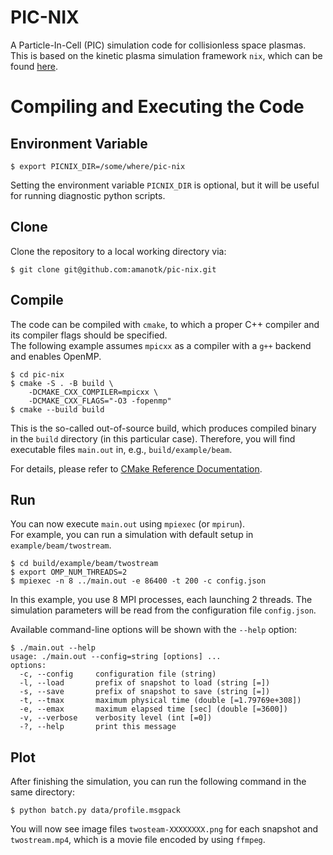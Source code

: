 # PIC-NIX
A Particle-In-Cell (PIC) simulation code for collisionless space plasmas.  
This is based on the kinetic plasma simulation framework `nix`, which can be found [here](https://github.com/amanotk/nix).

# Compiling and Executing the Code

## Environment Variable
```
$ export PICNIX_DIR=/some/where/pic-nix
```
Setting the environment variable `PICNIX_DIR` is optional, but it will be useful for running diagnostic python scripts.

## Clone
Clone the repository to a local working directory via:
```
$ git clone git@github.com:amanotk/pic-nix.git
```

## Compile
The code can be compiled with `cmake`, to which a proper C++ compiler and its compiler flags should be specified.  
The following example assumes `mpicxx` as a compiler with a `g++` backend and enables OpenMP.
```
$ cd pic-nix
$ cmake -S . -B build \
	-DCMAKE_CXX_COMPILER=mpicxx \
	-DCMAKE_CXX_FLAGS="-O3 -fopenmp"
$ cmake --build build
```
This is the so-called out-of-source build, which produces compiled binary in the `build` directory (in this particular case).
Therefore, you will find executable files `main.out` in, e.g., `build/example/beam`.

For details, please refer to [CMake Reference Documentation](https://cmake.org/cmake/help/latest/).

## Run
You can now execute `main.out` using `mpiexec` (or `mpirun`).  
For example, you can run a simulation with default setup in `example/beam/twostream`.
```
$ cd build/example/beam/twostream
$ export OMP_NUM_THREADS=2
$ mpiexec -n 8 ../main.out -e 86400 -t 200 -c config.json
```
In this example, you use 8 MPI processes, each launching 2 threads.
The simulation parameters will be read from the configuration file `config.json`.

Available command-line options will be shown with the `--help` option:
```
$ ./main.out --help
usage: ./main.out --config=string [options] ...
options:
  -c, --config     configuration file (string)
  -l, --load       prefix of snapshot to load (string [=])
  -s, --save       prefix of snapshot to save (string [=])
  -t, --tmax       maximum physical time (double [=1.79769e+308])
  -e, --emax       maximum elapsed time [sec] (double [=3600])
  -v, --verbose    verbosity level (int [=0])
  -?, --help       print this message
```
  
## Plot
After finishing the simulation, you can run the following command in the same directory:
```
$ python batch.py data/profile.msgpack
```
You will now see image files `twosteam-XXXXXXXX.png` for each snapshot and `twostream.mp4`, which is a movie file encoded by using `ffmpeg`.
